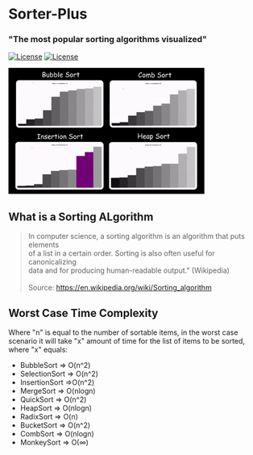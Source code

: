# Sorter-Plus

### "The most popular sorting algorithms visualized"

[![License](https://img.shields.io/badge/Quick-Preview-brightgreen)](https://repl.it/@IghoiseO/Sorter-Plus)
[![License](http://img.shields.io/:license-mit-blue.svg?style=flat-square)](https://github.com/Iggy-o/Sorter-Plus/blob/v1.0.0/LICENSE)


<img src="assets/images/preview.gif" alt="preview" height = "250px">

## What is a Sorting ALgorithm

> In computer science, a sorting algorithm is an algorithm that puts elements\
of a list in a certain order. Sorting is also often useful for canonicalizing\
data and for producing human-readable output." (Wikipedia)\
<br>Source: https://en.wikipedia.org/wiki/Sorting_algorithm

## Worst Case Time Complexity

Where "n" is equal to the number of sortable items, in the worst
case scenario it will take "x" amount of time for the list of items
to be sorted, where "x" equals:

- BubbleSort => O(n^2)
- SelectionSort => O(n^2)
- InsertionSort =>O(n^2)
- MergeSort => O(nlogn)
- QuickSort => O(n^2)
- HeapSort => O(nlogn)
- RadixSort => O(n)
- BucketSort => O(n^2)
- CombSort => O(nlogn)
- MonkeySort => O(∞)

